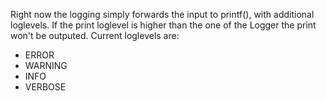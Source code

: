 Right now the logging simply forwards the input to printf(), with additional loglevels. If the print loglevel is higher than the one of the Logger the print won't be outputed. 
Current loglevels are:
- ERROR
- WARNING
- INFO
- VERBOSE
